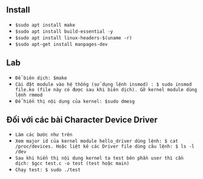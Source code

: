 ## Install
- `$sudo apt install make`
- `$sudo apt install build-essential -y`
- `$sudo apt install linux-headers-$(uname -r)`
- `$sudo apt-get install manpages-dev`

## Lab
- `Để biên dịch: $make`
- `Cài đặt module vào hệ thống (sử dụng lệnh insmod) : $ sudo insmod  file.ko (file này có được sau khi biên dịch). Gỡ kernel module dùng lệnh rmmod`
- `Để hiển thị nội dụng của kernel: $sudo dmesg`

## Đối với các bài Character Device Driver
- `Làm các bước như trên`
- `Xem major id của kernel module hello_driver dùng lệnh: $ cat /proc/devices. Hoặc liệt kê các Driver file dùng câu lệnh: $ ls -l /dev`
- `Sau khi hiển thị nội dung kernel ta test bên phần user thì cần dịch: $gcc test.c -o test (test hoặc main)`
- `Chạy test: $ sudo ./test`

